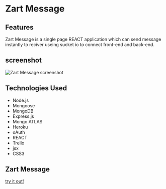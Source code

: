 # Zart Message
## Features
Zart Message is a single page REACT application which can send message instantly to reciver useing sucket io to connect front-end and back-end.
## screenshot
![Zart Message screenshot]('./src/image/zartLogo.png' )
## Technologies Used
* Node.js
* Mongoose
* MongoDB
* Express.js
* Mongo ATLAS
* Heroku
* oAuth
* REACT
* Trello
* jsx
* CSS3
## Zart Message
[try it out!](https://zart-message.herokuapp.com/)